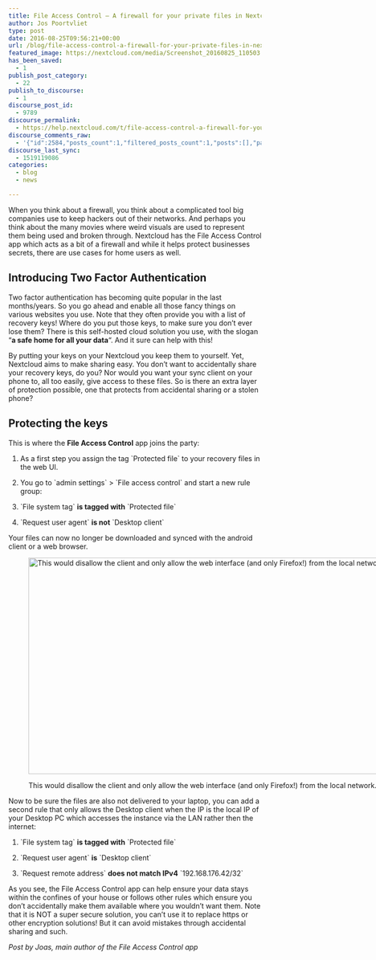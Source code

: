 ```yaml
---
title: File Access Control – A firewall for your private files in Nextcloud
author: Jos Poortvliet
type: post
date: 2016-08-25T09:56:21+00:00
url: /blog/file-access-control-a-firewall-for-your-private-files-in-nextcloud/
featured_image: https://nextcloud.com/media/Screenshot_20160825_110503.png
has_been_saved:
  - 1
publish_post_category:
  - 22
publish_to_discourse:
  - 1
discourse_post_id:
  - 9789
discourse_permalink:
  - https://help.nextcloud.com/t/file-access-control-a-firewall-for-your-private-files-in-nextcloud/2584
discourse_comments_raw:
  - '{"id":2584,"posts_count":1,"filtered_posts_count":1,"posts":[],"participants":[{"id":-1,"username":"system","avatar_template":"https://help.nextcloud.com/user_avatar/help.nextcloud.com/system/{size}/843_1.png"}]}'
discourse_last_sync:
  - 1519119086
categories:
  - blog
  - news

---
```

When you think about a firewall, you think about a complicated tool big companies use to keep hackers out of their networks. And perhaps you think about the many movies where weird visuals are used to represent them being used and broken through. Nextcloud has the File Access Control app which acts as a bit of a firewall and while it helps protect businesses secrets, there are use cases for home users as well.

## Introducing Two Factor Authentication

Two factor authentication has becoming quite popular in the last months/years. So you go ahead and enable all those fancy things on various websites you use. Note that they often provide you with a list of recovery keys! Where do you put those keys, to make sure you don&#8217;t ever lose them? There is this self-hosted cloud solution you use, with the slogan &#8220;**a safe home for all your data**&#8220;. And it sure can help with this!

By putting your keys on your Nextcloud you keep them to yourself. Yet, Nextcloud aims to make sharing easy. You don&#8217;t want to accidentally share your recovery keys, do you? Nor would you want your sync client on your phone to, all too easily, give access to these files. So is there an extra layer of protection possible, one that protects from accidental sharing or a stolen phone?

## Protecting the keys

This is where the **File Access Control** app joins the party:

1. As a first step you assign the tag \`Protected file\` to your recovery files in the web UI.

2. You go to \`admin settings\` > \`File access control\` and start a new rule group:</p> 

1. \`File system tag\` **is tagged with** \`Protected file\`

2. \`Request user agent\` **is not** \`Desktop client\`</ul> 

Your files can now no longer be downloaded and synced with the android client or a web browser.<figure id="attachment_889" class="thumbnail wp-caption aligncenter" style="width: 1024px">

[<img src="https://nextcloud.com/media/Screenshot_20160825_110503-1024x431.png" alt="This would disallow the client and only allow the web interface (and only Firefox!) from the local network." width="1024" height="431" class="size-large wp-image-889" srcset="https://nextcloud.com/media/Screenshot_20160825_110503-1024x431.png 1024w, https://nextcloud.com/media/Screenshot_20160825_110503-300x126.png 300w, https://nextcloud.com/media/Screenshot_20160825_110503-768x324.png 768w, https://nextcloud.com/media/Screenshot_20160825_110503.png 1277w" sizes="(max-width: 1024px) 100vw, 1024px" />][1]<figcaption class="caption wp-caption-text">This would disallow the client and only allow the web interface (and only Firefox!) from the local network.</figcaption></figure> 

Now to be sure the files are also not delivered to your laptop, you can add a second rule that only allows the Desktop client when the IP is the local IP of your Desktop PC which accesses the instance via the LAN rather then the internet:

1. \`File system tag\` **is tagged with** \`Protected file\`

2. \`Request user agent\` **is** \`Desktop client\`

3. \`Request remote address\` **does not match IPv4** \`192.168.176.42​/32\`

As you see, the File Access Control app can help ensure your data stays within the confines of your house or follows other rules which ensure you don&#8217;t accidentally make them available where you wouldn&#8217;t want them. Note that it is NOT a super secure solution, you can&#8217;t use it to replace https or other encryption solutions! But it can avoid mistakes through accidental sharing and such.

_Post by Joas, main author of the File Access Control app_

 [1]: https://nextcloud.com/media/Screenshot_20160825_110503.png